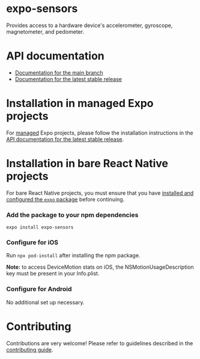 # expo-sensors

Provides access to a hardware device's accelerometer, gyroscope, magnetometer, and pedometer.

# API documentation

- [Documentation for the main branch](https://github.com/expo/expo/blob/main/docs/pages/versions/unversioned/sdk/sensors.md)
- [Documentation for the latest stable release](https://docs.expo.io/versions/latest/sdk/sensors/)

# Installation in managed Expo projects

For [managed](https://docs.expo.io/versions/latest/introduction/managed-vs-bare/) Expo projects, please follow the installation instructions in the [API documentation for the latest stable release](https://docs.expo.io/versions/latest/sdk/sensors/).

# Installation in bare React Native projects

For bare React Native projects, you must ensure that you have [installed and configured the `expo` package](https://docs.expo.dev/bare/installing-expo-modules/) before continuing.

### Add the package to your npm dependencies

```
expo install expo-sensors
```

### Configure for iOS

Run `npx pod-install` after installing the npm package.

**Note:** to access DeviceMotion stats on iOS, the NSMotionUsageDescription key must be present in your Info.plist.

### Configure for Android

No additional set up necessary.

# Contributing

Contributions are very welcome! Please refer to guidelines described in the [contributing guide](https://github.com/expo/expo#contributing).
